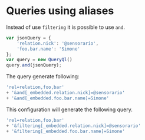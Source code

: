 # Queries using aliases

Instead of use `filtering` it is possible to use `and`.

```javascript
var jsonQuery = {
    'relation.nick': '@sensorario',
    'foo.bar.name': 'Simone'
};
var query = new QueryQl()
query.and(jsonQuery);
```

The query generate following:

```javascript
'rel=relation,foo,bar'
+ '&and[_embedded.relation.nick]=@sensorario'
+ '&and[_embedded.foo.bar.name]=Simone'
```

This configuration will generate the following query.

```javascript
'rel=relation,foo,bar'
+ '&filtering[_embedded.relation.nick]=@sensorario'
+ '&filtering[_embedded.foo.bar.name]=Simone'
```

